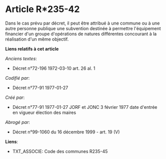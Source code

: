 # Article R*235-42

Dans le cas prévu par décret, il peut être attribué à une commune ou à une autre personne publique une subvention destinée à
permettre l'équipement financier d'un groupe d'opérations de natures différentes concourant à la réalisation d'un même
objectif.

**Liens relatifs à cet article**

_Anciens textes_:

  - Décret n°72-196 1972-03-10 art. 26 al. 1

_Codifié par_:

  - Décret n°77-91 1977-01-27

_Créé par_:

  - Décret n°77-91 1977-01-27 JORF et JONC 3 février 1977 date d'entrée en vigueur élection des maires

_Abrogé par_:

  - Décret n°99-1060 du 16 décembre 1999 - art. 19 (V)

**Liens**:

  - TXT_ASSOCIE: Code des communes R235-45
